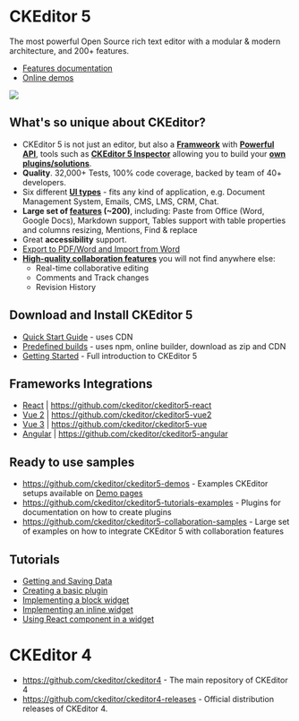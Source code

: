 # CKEditor 5

The most powerful Open Source rich text editor with a modular & modern architecture, and 200+ features.

- [Features documentation](https://ckeditor.com/docs/ckeditor5/latest/features/index.html) 
- [Online demos](https://ckeditor.com/ckeditor-5/demo/)

<img src="https://ckeditor.com/assets/images/webp/illustration/home-editor-colabo-83272446bf.webp" style="align:center">

## What's so unique about CKEditor?
 - CKEditor 5 is not just an editor, but also a **[Framweork](https://ckeditor.com/docs/ckeditor5/latest/framework/index.html)** with **[Powerful API](https://ckeditor.com/docs/ckeditor5/latest/api/index.html)**, tools such as **[CKEditor 5 Inspector](https://ckeditor.com/docs/ckeditor5/latest/framework/guides/development-tools.html#ckeditor-5-inspector)** allowing you to build your **[own plugins/solutions](https://github.com/ckeditor/ckeditor5-tutorials-examples)**.
 - **Quality**. 32,000+ Tests, 100% code coverage, backed by team of 40+ developers.
 - Six different **[UI types](https://ckeditor.com/ckeditor-5/demo/editor-types/)** - fits any kind of application, e.g. Document Management System, Emails, CMS, LMS, CRM, Chat.
 - **Large set of [features](https://ckeditor.com/docs/ckeditor5/latest/features/index.html) (~200)**, including: Paste from Office (Word, Google Docs), Markdown support, Tables support with table properties and columns resizing, Mentions, Find & replace
 - Great **accessibility** support.
 - [Export to PDF/Word and Import from Word](https://ckeditor.com/export-to-pdf-word/)
 - **[High-quality collaboration features](https://ckeditor.com/collaboration/)** you will not find anywhere else: 
   - Real-time collaborative editing
   - Comments and Track changes
   - Revision History

## Download and Install CKEditor 5

- [Quick Start Guide](https://ckeditor.com/docs/ckeditor5/latest/installation/getting-started/quick-start.html) - uses CDN
- [Predefined builds](https://ckeditor.com/docs/ckeditor5/latest/installation/getting-started/predefined-builds.html) - uses npm, online builder, download as zip and CDN
- [Getting Started](https://ckeditor.com/docs/ckeditor5/latest/installation/index.html) - Full introduction to CKEditor 5

## Frameworks Integrations

- [React](https://ckeditor.com/docs/ckeditor5/latest/installation/frameworks/react.html) | https://github.com/ckeditor/ckeditor5-react
- [Vue 2](https://ckeditor.com/docs/ckeditor5/latest/installation/frameworks/vuejs-v2.html) | https://github.com/ckeditor/ckeditor5-vue2
- [Vue 3](https://ckeditor.com/docs/ckeditor5/latest/installation/frameworks/vuejs-v3.html) | https://github.com/ckeditor/ckeditor5-vue
- [Angular](https://ckeditor.com/docs/ckeditor5/latest/installation/frameworks/angular.html) | https://github.com/ckeditor/ckeditor5-angular

## Ready to use samples
- https://github.com/ckeditor/ckeditor5-demos - Examples CKEditor setups available on [Demo pages](https://ckeditor.com/ckeditor-5/demo/)
- https://github.com/ckeditor/ckeditor5-tutorials-examples - Plugins for documentation on how to create plugins
- https://github.com/ckeditor/ckeditor5-collaboration-samples - Large set of examples on how to integrate CKEditor 5 with collaboration features

## Tutorials
 - [Getting and Saving Data](https://ckeditor.com/docs/ckeditor5/latest/installation/getting-started/getting-and-setting-data.html)
 - [Creating a basic plugin](https://ckeditor.com/docs/ckeditor5/latest/framework/guides/plugins/creating-simple-plugin-timestamp.html)
 - [Implementing a block widget](https://ckeditor.com/docs/ckeditor5/latest/framework/guides/tutorials/implementing-a-block-widget.html)
 - [Implementing an inline widget](https://ckeditor.com/docs/ckeditor5/latest/framework/guides/tutorials/implementing-an-inline-widget.html)
 - [Using React component in a widget](https://ckeditor.com/docs/ckeditor5/latest/framework/guides/tutorials/using-react-in-a-widget.html)
 
 # CKEditor 4
 
 * https://github.com/ckeditor/ckeditor4 - The main repository of CKEditor 4
 * https://github.com/ckeditor/ckeditor4-releases - Official distribution releases of CKEditor 4.
